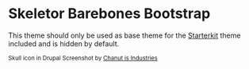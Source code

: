 # Skeletor Barebones Bootstrap

This theme should only be used as base theme for the [Starterkit](/STARTERKIT) theme included and is hidden by default.

<small>Skull icon in Drupal Screenshot by [Chanut is Industries](https://www.iconfinder.com/Chanut-is)</small>
